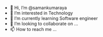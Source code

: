 - 👋 Hi, I’m @samankumaraya
- 👀 I’m interested in Technology
- 🌱 I’m currently learning Software engineer
- 💞️ I’m looking to collaborate on ...
- 📫 How to reach me ...

<!---
samankumaraya/samankumaraya is a ✨ special ✨ repository because its `README.md` (this file) appears on your GitHub profile.
You can click the Preview link to take a look at your changes.
--->
